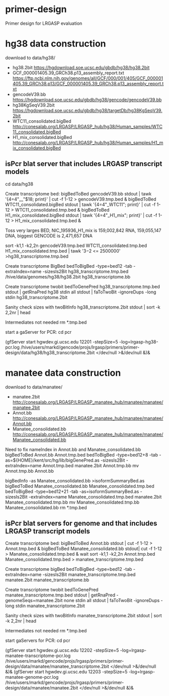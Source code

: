 # primer-design
Primer design for LRGASP evaluation


# hg38 data construction

download to data/hg38/
* hg38.2bit https://hgdownload.soe.ucsc.edu/gbdb/hg38/hg38.2bit
* GCF_000001405.39_GRCh38.p13_assembly_report.txt https://ftp.ncbi.nlm.nih.gov/genomes/all/GCF/000/001/405/GCF_000001405.39_GRCh38.p13/GCF_000001405.39_GRCh38.p13_assembly_report.txt
* gencodeV39.bb https://hgdownload.soe.ucsc.edu/gbdb/hg38/gencode/gencodeV39.bb
* hg38KgSeqV39.2bit https://hgdownload.soe.ucsc.edu/gbdb/hg38/targetDb/hg38KgSeqV39.2bit
* WTC11_consolidated.bigBed http://conesalab.org/LRGASP/LRGASP_hub/hg38/Human_samples/WTC11_consolidated.bigBed
* H1_mix_consolidated.bigBed http://conesalab.org/LRGASP/LRGASP_hub/hg38/Human_samples/H1_mix_consolidated.bigBed

## isPcr blat server that includes LRGASP transcript models

cd data/hg38

Create transcriptome bed:
  bigBedToBed gencodeV39.bb stdout | tawk '{$4=$4"__"$18; print}' | cut -f 1-12 > gencodeV39.tmp.bed &
  bigBedToBed WTC11_consolidated.bigBed stdout | tawk '{$4=$4"_WTC11"; print}' | cut -f 1-12 > WTC11_consolidated.tmp.bed &
  bigBedToBed H1_mix_consolidated.bigBed stdout | tawk '{$4=$4"_H1_mix"; print}' | cut -f 1-12 > H1_mix_consolidated.tmp.bed &

Toss very larges BED, NIC_195936_H1_mix is 159,002,842 RNA, 159,055,147 DNA, biggest GENCODE is 2,471,657 DNA

  sort -k1,1 -k2,2n gencodeV39.tmp.bed WTC11_consolidated.tmp.bed H1_mix_consolidated.tmp.bed | tawk '$3-$2 <= 2500000' >hg38_transcriptome.tmp.bed

Create transcriptome BigBed
  bedToBigBed -type=bed12 -tab -extraIndex=name -sizesIs2Bit hg38_transcriptome.tmp.bed /hive/data/genomes/hg38/hg38.2bit hg38_transcriptome.bb

  
Create transcriptome twobit
  bedToGenePred hg38_transcriptome.tmp.bed stdout | getRnaPred hg38 stdin all stdout | faToTwoBit -ignoreDups -long stdin hg38_transcriptome.2bit

Sanity check sizes with
  twoBitInfo hg38_transcriptome.2bit stdout | sort -k 2,2nr | head

Intermediates not needed 
  rm *.tmp.bed

start a gaServer for PCR:
  cd pcr

  (gfServer start hgwdev.gi.ucsc.edu 12201 -stepSize=5 -log=lrgasp-hg38-pcr.log  /hive/users/markd/gencode/projs/lrgasp/primers/primer-design/data/hg38/hg38_transcriptome.2bit </dev/null >&/dev/null &)&

# manatee data construction

download to data/manatee/
* manatee.2bit http://conesalab.org/LRGASP/LRGASP_manatee_hub/manatee/manatee/manatee.2bit
* Annot.bb http://conesalab.org/LRGASP/LRGASP_manatee_hub/manatee/manatee/Annot.bb
* Manatee_consolidated.bb http://conesalab.org/LRGASP/LRGASP_manatee_hub/manatee/manatee/Manatee_consolidated.bb


Need to fix nameIndex in Annot.bb and Manatee_consolidated.bb
  bigBedToBed Annot.bb Annot.tmp.bed
  bedToBigBed -type=bed12+8 -tab -as=${HOME}/kent/src/hg/lib/bigGenePred.as -sizesIs2Bit -extraIndex=name Annot.tmp.bed manatee.2bit Annot.tmp.bb
  mv Annot.tmp.bb Annot.bb

  bigBedInfo -as Manatee_consolidated.bb  >isoformSummaryBed.as
  bigBedToBed Manatee_consolidated.bb Manatee_consolidated.tmp.bed
  bedToBigBed -type=bed12+21 -tab -as=isoformSummaryBed.as -sizesIs2Bit -extraIndex=name Manatee_consolidated.tmp.bed manatee.2bit Manatee_consolidated.tmp.bb
  mv Manatee_consolidated.tmp.bb Manatee_consolidated.bb 
  rm *.tmp.bed


## isPcr blat servers for genome and that includes LRGASP transcript models


Create transcriptome bed:
  bigBedToBed Annot.bb stdout | cut -f 1-12 > Annot.tmp.bed &
  bigBedToBed Manatee_consolidated.bb stdout| cut -f 1-12 > Manatee_consolidated.tmp.bed &
  wait
  sort -k1,1 -k2,2n Annot.tmp.bed Manatee_consolidated.tmp.bed > manatee_transcriptome.tmp.bed

Create transcriptome bigBed
  bedToBigBed -type=bed12 -tab -extraIndex=name -sizesIs2Bit manatee_transcriptome.tmp.bed manatee.2bit manatee_transcriptome.bb
  
Create transcriptome twobit
  bedToGenePred manatee_transcriptome.tmp.bed stdout | getRnaPred  -genomeSeqs=manatee.2bit none stdin all stdout | faToTwoBit -ignoreDups -long stdin manatee_transcriptome.2bit

Sanity check sizes with
  twoBitInfo manatee_transcriptome.2bit stdout | sort -k 2,2nr | head

Intermediates not needed 
  rm *.tmp.bed

start gaServers for PCR:
  cd pcr

  (gfServer start hgwdev.gi.ucsc.edu 12202 -stepSize=5 -log=lrgasp-manatee-transcriptome-pcr.log  /hive/users/markd/gencode/projs/lrgasp/primers/primer-design/data/manatee/manatee_transcriptome.2bit </dev/null >&/dev/null &)&
  (gfServer start hgwdev.gi.ucsc.edu 12203 -stepSize=5 -log=lrgasp-manatee-genome-pcr.log  /hive/users/markd/gencode/projs/lrgasp/primers/primer-design/data/manatee/manatee.2bit </dev/null >&/dev/null &)&
